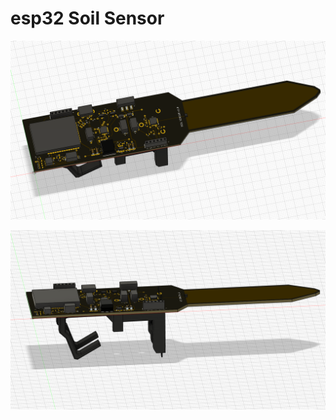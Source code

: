 # esp32 Soil Sensor

![image info](./assets/esp32soil1.png)

![image info](./assets/esp32soil2.png)

